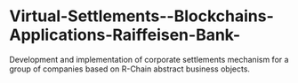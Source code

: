 # Virtual-Settlements--Blockchains-Applications-Raiffeisen-Bank-
Development and implementation of corporate settlements mechanism for a group of companies based on R-Chain abstract business objects.
